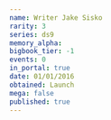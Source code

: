 ```yaml
---
name: Writer Jake Sisko
rarity: 3
series: ds9
memory_alpha:
bigbook_tier: -1
events: 0
in_portal: true
date: 01/01/2016
obtained: Launch
mega: false
published: true
---
```



